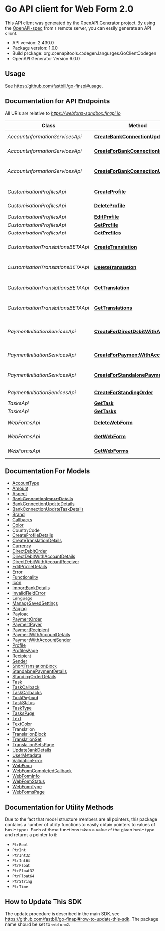 # Go API client for Web Form 2.0

This API client was generated by the [OpenAPI Generator](https://openapi-generator.tech) project.  By using the [OpenAPI-spec](https://www.openapis.org/) from a remote server, you can easily generate an API client.

- API version: 2.430.0
- Package version: 1.0.0
- Build package: org.openapitools.codegen.languages.GoClientCodegen
- OpenAPI Generator Version 6.0.0

## Usage
See https://github.com/fastbill/go-finapi#usage.

## Documentation for API Endpoints

All URIs are relative to *https://webform-sandbox.finapi.io*

Class | Method | HTTP request | Description
------------ | ------------- | ------------- | -------------
*AccountInformationServicesApi* | [**CreateBankConnectionUpdateTask**](docs/AccountInformationServicesApi.md#createbankconnectionupdatetask) | **Post** /api/tasks/backgroundUpdate | Update a bank connection
*AccountInformationServicesApi* | [**CreateForBankConnectionImport**](docs/AccountInformationServicesApi.md#createforbankconnectionimport) | **Post** /api/webForms/bankConnectionImport | Import a bank connection
*AccountInformationServicesApi* | [**CreateForBankConnectionUpdate**](docs/AccountInformationServicesApi.md#createforbankconnectionupdate) | **Post** /api/webForms/bankConnectionUpdate | Update a bank connection (BETA - DEPRECATED)
*CustomisationProfilesApi* | [**CreateProfile**](docs/CustomisationProfilesApi.md#createprofile) | **Post** /api/profiles | Create a profile
*CustomisationProfilesApi* | [**DeleteProfile**](docs/CustomisationProfilesApi.md#deleteprofile) | **Delete** /api/profiles/{id} | Delete a profile
*CustomisationProfilesApi* | [**EditProfile**](docs/CustomisationProfilesApi.md#editprofile) | **Patch** /api/profiles/{id} | Edit a profile
*CustomisationProfilesApi* | [**GetProfile**](docs/CustomisationProfilesApi.md#getprofile) | **Get** /api/profiles/{id} | Get a profile
*CustomisationProfilesApi* | [**GetProfiles**](docs/CustomisationProfilesApi.md#getprofiles) | **Get** /api/profiles | Get profiles
*CustomisationTranslationsBETAApi* | [**CreateTranslation**](docs/CustomisationTranslationsBETAApi.md#createtranslation) | **Post** /api/translations | Create a translation (BETA)
*CustomisationTranslationsBETAApi* | [**DeleteTranslation**](docs/CustomisationTranslationsBETAApi.md#deletetranslation) | **Delete** /api/translations/{id} | Delete a translation (BETA)
*CustomisationTranslationsBETAApi* | [**GetTranslation**](docs/CustomisationTranslationsBETAApi.md#gettranslation) | **Get** /api/translations/{id} | Get a translation (BETA)
*CustomisationTranslationsBETAApi* | [**GetTranslations**](docs/CustomisationTranslationsBETAApi.md#gettranslations) | **Get** /api/translations | Get translations (BETA)
*PaymentInitiationServicesApi* | [**CreateForDirectDebitWithAccountId**](docs/PaymentInitiationServicesApi.md#createfordirectdebitwithaccountid) | **Post** /api/webForms/directDebitWithAccountId | Create a direct debit with account ID
*PaymentInitiationServicesApi* | [**CreateForPaymentWithAccountId**](docs/PaymentInitiationServicesApi.md#createforpaymentwithaccountid) | **Post** /api/webForms/paymentWithAccountId | Create a payment with account ID
*PaymentInitiationServicesApi* | [**CreateForStandalonePayment**](docs/PaymentInitiationServicesApi.md#createforstandalonepayment) | **Post** /api/webForms/standalonePayment | Create a standalone payment
*PaymentInitiationServicesApi* | [**CreateForStandingOrder**](docs/PaymentInitiationServicesApi.md#createforstandingorder) | **Post** /api/webForms/standingOrder | Create a standing order
*TasksApi* | [**GetTask**](docs/TasksApi.md#gettask) | **Get** /api/tasks/{id} | Get a task
*TasksApi* | [**GetTasks**](docs/TasksApi.md#gettasks) | **Get** /api/tasks | Get tasks
*WebFormsApi* | [**DeleteWebForm**](docs/WebFormsApi.md#deletewebform) | **Delete** /api/webForms/{id} | Delete a web form
*WebFormsApi* | [**GetWebForm**](docs/WebFormsApi.md#getwebform) | **Get** /api/webForms/{id} | Get a web form
*WebFormsApi* | [**GetWebForms**](docs/WebFormsApi.md#getwebforms) | **Get** /api/webForms | Get web forms


## Documentation For Models

 - [AccountType](docs/AccountType.md)
 - [Amount](docs/Amount.md)
 - [Aspect](docs/Aspect.md)
 - [BankConnectionImportDetails](docs/BankConnectionImportDetails.md)
 - [BankConnectionUpdateDetails](docs/BankConnectionUpdateDetails.md)
 - [BankConnectionUpdateTaskDetails](docs/BankConnectionUpdateTaskDetails.md)
 - [Brand](docs/Brand.md)
 - [Callbacks](docs/Callbacks.md)
 - [Color](docs/Color.md)
 - [CountryCode](docs/CountryCode.md)
 - [CreateProfileDetails](docs/CreateProfileDetails.md)
 - [CreateTranslationDetails](docs/CreateTranslationDetails.md)
 - [Currency](docs/Currency.md)
 - [DirectDebitOrder](docs/DirectDebitOrder.md)
 - [DirectDebitWithAccountDetails](docs/DirectDebitWithAccountDetails.md)
 - [DirectDebitWithAccountReceiver](docs/DirectDebitWithAccountReceiver.md)
 - [EditProfileDetails](docs/EditProfileDetails.md)
 - [Error](docs/Error.md)
 - [Functionality](docs/Functionality.md)
 - [Icon](docs/Icon.md)
 - [ImportBankDetails](docs/ImportBankDetails.md)
 - [InvalidFieldError](docs/InvalidFieldError.md)
 - [Language](docs/Language.md)
 - [ManageSavedSettings](docs/ManageSavedSettings.md)
 - [Paging](docs/Paging.md)
 - [Payload](docs/Payload.md)
 - [PaymentOrder](docs/PaymentOrder.md)
 - [PaymentPayer](docs/PaymentPayer.md)
 - [PaymentRecipient](docs/PaymentRecipient.md)
 - [PaymentWithAccountDetails](docs/PaymentWithAccountDetails.md)
 - [PaymentWithAccountSender](docs/PaymentWithAccountSender.md)
 - [Profile](docs/Profile.md)
 - [ProfilesPage](docs/ProfilesPage.md)
 - [Recipient](docs/Recipient.md)
 - [Sender](docs/Sender.md)
 - [ShortTranslationBlock](docs/ShortTranslationBlock.md)
 - [StandalonePaymentDetails](docs/StandalonePaymentDetails.md)
 - [StandingOrderDetails](docs/StandingOrderDetails.md)
 - [Task](docs/Task.md)
 - [TaskCallback](docs/TaskCallback.md)
 - [TaskCallbacks](docs/TaskCallbacks.md)
 - [TaskPayload](docs/TaskPayload.md)
 - [TaskStatus](docs/TaskStatus.md)
 - [TaskType](docs/TaskType.md)
 - [TasksPage](docs/TasksPage.md)
 - [Text](docs/Text.md)
 - [TextColor](docs/TextColor.md)
 - [Translation](docs/Translation.md)
 - [TranslationBlock](docs/TranslationBlock.md)
 - [TranslationSet](docs/TranslationSet.md)
 - [TranslationSetsPage](docs/TranslationSetsPage.md)
 - [UpdateBankDetails](docs/UpdateBankDetails.md)
 - [UserMetadata](docs/UserMetadata.md)
 - [ValidationError](docs/ValidationError.md)
 - [WebForm](docs/WebForm.md)
 - [WebFormCompletedCallback](docs/WebFormCompletedCallback.md)
 - [WebFormInfo](docs/WebFormInfo.md)
 - [WebFormStatus](docs/WebFormStatus.md)
 - [WebFormType](docs/WebFormType.md)
 - [WebFormsPage](docs/WebFormsPage.md)

## Documentation for Utility Methods

Due to the fact that model structure members are all pointers, this package contains
a number of utility functions to easily obtain pointers to values of basic types.
Each of these functions takes a value of the given basic type and returns a pointer to it:

* `PtrBool`
* `PtrInt`
* `PtrInt32`
* `PtrInt64`
* `PtrFloat`
* `PtrFloat32`
* `PtrFloat64`
* `PtrString`
* `PtrTime`

## How to Update This SDK

The update procedure is described in the main SDK, see https://github.com/fastbill/go-finapi#how-to-update-this-sdk.
The package name should be set to `webform2`.
